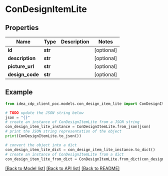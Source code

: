 # ConDesignItemLite


## Properties

Name | Type | Description | Notes
------------ | ------------- | ------------- | -------------
**id** | **str** |  | [optional] 
**description** | **str** |  | [optional] 
**picture_url** | **str** |  | [optional] 
**design_code** | **str** |  | [optional] 

## Example

```python
from idea_cdp_client_poc.models.con_design_item_lite import ConDesignItemLite

# TODO update the JSON string below
json = "{}"
# create an instance of ConDesignItemLite from a JSON string
con_design_item_lite_instance = ConDesignItemLite.from_json(json)
# print the JSON string representation of the object
print(ConDesignItemLite.to_json())

# convert the object into a dict
con_design_item_lite_dict = con_design_item_lite_instance.to_dict()
# create an instance of ConDesignItemLite from a dict
con_design_item_lite_from_dict = ConDesignItemLite.from_dict(con_design_item_lite_dict)
```
[[Back to Model list]](../README.md#documentation-for-models) [[Back to API list]](../README.md#documentation-for-api-endpoints) [[Back to README]](../README.md)


